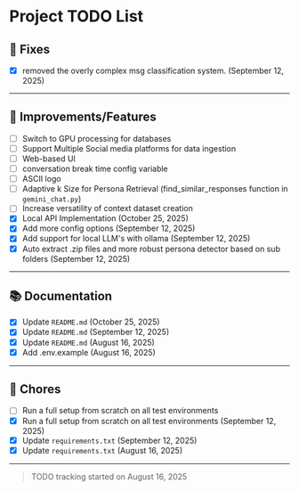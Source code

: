 # Project TODO List

## 🐞 Fixes
- [x] removed the overly complex msg classification system. (September 12, 2025)

---

## 🔧 Improvements/Features
- [ ] Switch to GPU processing for databases 
- [ ] Support Multiple Social media platforms for data ingestion 
- [ ] Web-based UI 
- [ ] conversation break time config variable
- [ ] ASCII logo
- [ ] Adaptive k Size for Persona Retrieval (find_similar_responses function in `gemini_chat.py`)
- [ ] Increase versatility of context dataset creation
- [x] Local API Implementation (October 25, 2025)
- [x] Add more config options (September 12, 2025)
- [x] Add support for local LLM's with ollama (September 12, 2025)
- [x] Auto extract .zip files and more robust persona detector based on sub folders (September 12, 2025)

---

## 📚 Documentation
- [x] Update `README.md` (October 25, 2025)
- [x] Update `README.md` (September 12, 2025)
- [x] Update `README.md` (August 16, 2025)
- [x] Add .env.example (August 16, 2025)

---

## 🧹 Chores
- [ ] Run a full setup from scratch on all test environments 
- [x] Run a full setup from scratch on all test environments (September 12, 2025)
- [x] Update `requirements.txt` (September 12, 2025)
- [x] Update `requirements.txt` (August 16, 2025)

---

> TODO tracking started on August 16, 2025